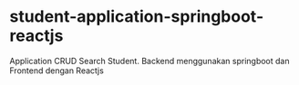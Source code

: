 # student-application-springboot-reactjs

Application CRUD Search Student.
Backend menggunakan springboot dan Frontend dengan Reactjs
